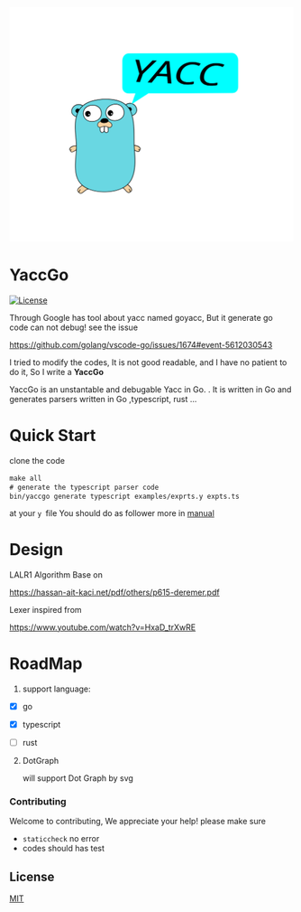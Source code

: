 ![logo](logo.svg)

# YaccGo

[![License](https://img.shields.io/badge/license-MIT-blue)](https://opensource.org/licenses/MIT)

Through Google has tool about yacc named goyacc, But it generate go code can not debug! see the issue 

https://github.com/golang/vscode-go/issues/1674#event-5612030543 

I tried to modify the codes, It is not good readable, and I have no patient to do it, So I write a **YaccGo**

YaccGo is an unstantable and debugable Yacc in Go. . It is written in Go and generates parsers written in Go ,typescript, rust ...

# Quick Start
clone the code
```
make all
# generate the typescript parser code
bin/yaccgo generate typescript examples/exprts.y expts.ts

```
at your `y `file  You should do as follower
more in [manual](./Docs/manual.md)
# Design

LALR1 Algorithm Base on

https://hassan-ait-kaci.net/pdf/others/p615-deremer.pdf

Lexer inspired from 

https://www.youtube.com/watch?v=HxaD_trXwRE

# RoadMap

1. support language:

- [x] go
- [x] typescript

- [ ] rust


2. DotGraph

   will support Dot Graph by svg

### Contributing

Welcome to contributing, We appreciate your help! please make sure 

* `staticcheck` no error
* codes should has test 

## License


[MIT](LICENSE)
